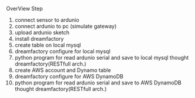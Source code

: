   OverView Step
  1. connect sensor to ardunio
  2. connect ardunio to pc (simulate gateway)
  3. upload ardunio sketch
  4. install dreamfactory
  5. create table on local mysql
  6. dreamfactory configure for local mysql
  7. python program for read ardunio serial and save to local mysql thought dreamfactory(RESTfull arch.)
  8. create AWS account and Dynamo table
  9. dreamfactory configure for AWS DynamoDB
  10. python program for read ardunio serial and save to AWS DynamoDB thought dreamfactory(RESTfull arch.)
